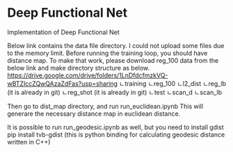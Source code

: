 # Deep Functional Net
Implementation of Deep Functional Net

Below link contains the data file directory.
I could not upload some files due to the memory limit.
Before running the training loop, you should have distance map.
To make that work, please download reg_100 data from the below link and make directory structure as below.
https://drive.google.com/drive/folders/1LnDfdcfmzkVQ-wBTZlccZQwQAzaZdFas?usp=sharing
ㄴtraining
  ㄴreg_100
  ㄴl2_dist
  ㄴreg_lb (it is already in git)
  ㄴreg_shot (it is already in git)
ㄴtest
  ㄴscan_d
  ㄴscan_lb
  
Then go to dist_map directory, and run run_euclidean.ipynb
This will generare the necessary distance map in euclidean distance.

It is possible to run run_geodesic.ipynb as well, but you need to install gdist
pip install tvb-gdist
(this is python binding for calculating geodesic distance written in C++)
